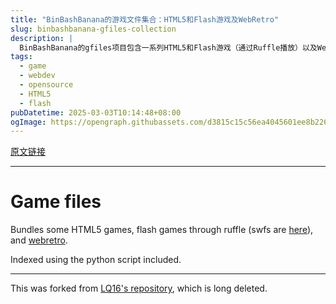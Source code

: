 ```yaml
---
title: "BinBashBanana的游戏文件集合：HTML5和Flash游戏及WebRetro"
slug: binbashbanana-gfiles-collection
description: |
  BinBashBanana的gfiles项目包含一系列HTML5和Flash游戏（通过Ruffle播放）以及WebRetro。该项目使用包含的Python脚本进行了索引。此项目源自已删除的LQ16的仓库，是一个开源游戏资源集合。
tags: 
  - game
  - webdev
  - opensource
  - HTML5
  - flash
pubDatetime: 2025-03-03T10:14:48+08:00
ogImage: https://opengraph.githubassets.com/d3815c15c56ea4045601ee8b226a8edd0a1c045649303289699499ffcd2735ab/BinBashBanana/gfiles
---
```


[原文链接](https://github.com/BinBashBanana/gfiles)

---

# Game files

[](#game-files)

Bundles some HTML5 games, flash games through ruffle (swfs are [here](https://github.com/BinBashBanana/gstore)), and [webretro](https://github.com/BinBashBanana/webretro).

Indexed using the python script included.

***

This was forked from [LQ16's repository](https://github.com/LQ16/gfiles), which is long deleted.


